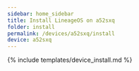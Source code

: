 ```yaml
---
sidebar: home_sidebar
title: Install LineageOS on a52sxq
folder: install
permalink: /devices/a52sxq/install
device: a52sxq
---
```

{% include templates/device_install.md %}